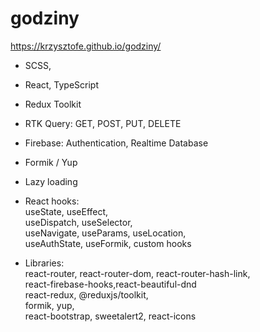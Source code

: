 # godziny
https://krzysztofe.github.io/godziny/

* SCSS,
* React, TypeScript
* Redux Toolkit 
* RTK Query: GET, POST, PUT, DELETE
* Firebase: Authentication, Realtime Database 
* Formik / Yup 
* Lazy loading

* React hooks: <br/> useState, useEffect, <br/> useDispatch, useSelector, <br/> useNavigate, useParams, useLocation, <br/> useAuthState, useFormik, custom hooks
* Libraries: <br/>
react-router, react-router-dom, react-router-hash-link, <br/>
react-firebase-hooks,react-beautiful-dnd<br/>
react-redux, @reduxjs/toolkit,<br/>
formik, yup, <br/>
react-bootstrap, sweetalert2, react-icons
